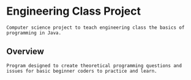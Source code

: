 # Engineering Class Project
    Computer science project to teach engineering class the basics of programming in Java.

## Overview
    Program designed to create theoretical programming questions and issues for basic beginner coders to practice and learn.
